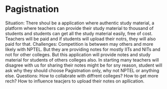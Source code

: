 # Pagistnation
Situation:
There shoul be a application where authentic study material, a platform where teachers can provide their study material to thousand of students and students can get all the study
material easily, free of cost. Teachers will be paid and if students will upload their notrs, they will also paid for that.
Challenges:
Competition is betwwen may others and more likely with NPTEL. But they are providing notes for mostly IITs and NITs and not for other colleges. But this application will provide
notes and study material for students of others colleges also.
In starting many teachers will disagree with us for sharing their notes might be for sny reason, student will ask why they should choose Pagistnation only, why not NPTEL or
anything else.
Questions:
How to collabrate with diffrent colleges?
How to get more rech?
How to influence teacjers to upload their notes on apllication.
